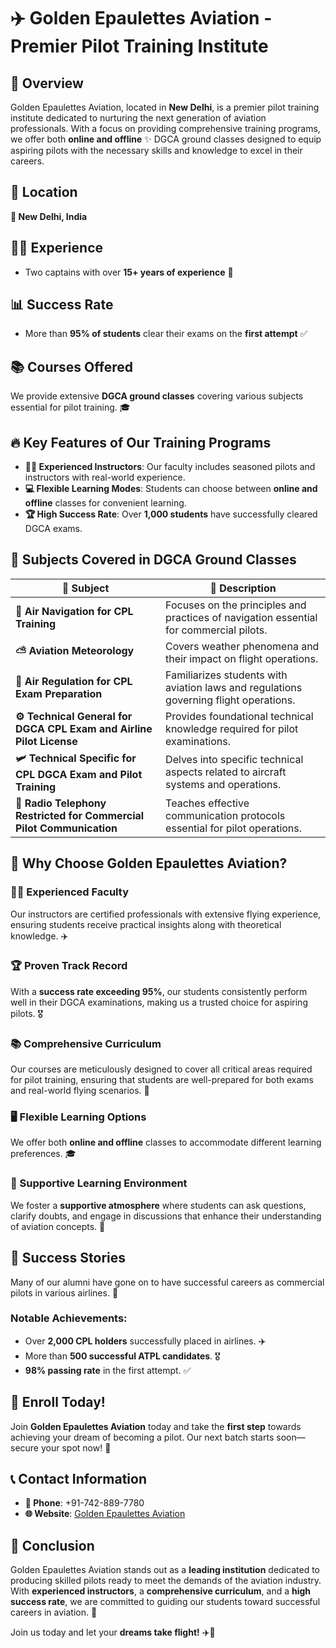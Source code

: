 # ✈️ Golden Epaulettes Aviation - Premier Pilot Training Institute

## 📍 Overview
Golden Epaulettes Aviation, located in **New Delhi**, is a premier pilot training institute dedicated to nurturing the next generation of aviation professionals. With a focus on providing comprehensive training programs, we offer both **online and offline** ✨ DGCA ground classes designed to equip aspiring pilots with the necessary skills and knowledge to excel in their careers.

## 📌 Location
**📍 New Delhi, India**

## 👨‍✈️ Experience
- Two captains with over **15+ years of experience** 🏅

## 📊 Success Rate
- More than **95% of students** clear their exams on the **first attempt** ✅

## 📚 Courses Offered
We provide extensive **DGCA ground classes** covering various subjects essential for pilot training. 🎓

## 🔥 Key Features of Our Training Programs
- **👨‍🏫 Experienced Instructors**: Our faculty includes seasoned pilots and instructors with real-world experience.
- **💻 Flexible Learning Modes**: Students can choose between **online and offline** classes for convenient learning.
- **🏆 High Success Rate**: Over **1,000 students** have successfully cleared DGCA exams.

## 📖 Subjects Covered in DGCA Ground Classes

| 📘 Subject | 📌 Description |
|-----------|--------------|
| **🧭 Air Navigation for CPL Training** | Focuses on the principles and practices of navigation essential for commercial pilots. |
| **⛅ Aviation Meteorology** | Covers weather phenomena and their impact on flight operations. |
| **📜 Air Regulation for CPL Exam Preparation** | Familiarizes students with aviation laws and regulations governing flight operations. |
| **⚙️ Technical General for DGCA CPL Exam and Airline Pilot License** | Provides foundational technical knowledge required for pilot examinations. |
| **🛩️ Technical Specific for CPL DGCA Exam and Pilot Training** | Delves into specific technical aspects related to aircraft systems and operations. |
| **📡 Radio Telephony Restricted for Commercial Pilot Communication** | Teaches effective communication protocols essential for pilot operations. |

## 🎯 Why Choose Golden Epaulettes Aviation?

### **👨‍🏫 Experienced Faculty**
Our instructors are certified professionals with extensive flying experience, ensuring students receive practical insights along with theoretical knowledge. ✈️

### **🏆 Proven Track Record**
With a **success rate exceeding 95%**, our students consistently perform well in their DGCA examinations, making us a trusted choice for aspiring pilots. 🎖️

### **📚 Comprehensive Curriculum**
Our courses are meticulously designed to cover all critical areas required for pilot training, ensuring that students are well-prepared for both exams and real-world flying scenarios. 📖

### **🖥️ Flexible Learning Options**
We offer both **online and offline** classes to accommodate different learning preferences. 🎓

### **🤝 Supportive Learning Environment**
We foster a **supportive atmosphere** where students can ask questions, clarify doubts, and engage in discussions that enhance their understanding of aviation concepts. 🤔

## 🚀 Success Stories
Many of our alumni have gone on to have successful careers as commercial pilots in various airlines. 🏅

### **Notable Achievements:**
- Over **2,000 CPL holders** successfully placed in airlines. ✈️
- More than **500 successful ATPL candidates**. 🎖️
- **98% passing rate** in the first attempt. ✅

## 📝 Enroll Today!
Join **Golden Epaulettes Aviation** today and take the **first step** towards achieving your dream of becoming a pilot. Our next batch starts soon—secure your spot now! 🚀

## 📞 Contact Information
- **📱 Phone**: +91-742-889-7780
- **🌐 Website**: [Golden Epaulettes Aviation](#)

## 🏁 Conclusion
Golden Epaulettes Aviation stands out as a **leading institution** dedicated to producing skilled pilots ready to meet the demands of the aviation industry. With **experienced instructors**, a **comprehensive curriculum**, and a **high success rate**, we are committed to guiding our students toward successful careers in aviation. 🎯

Join us today and let your **dreams take flight!** ✈️🚀

